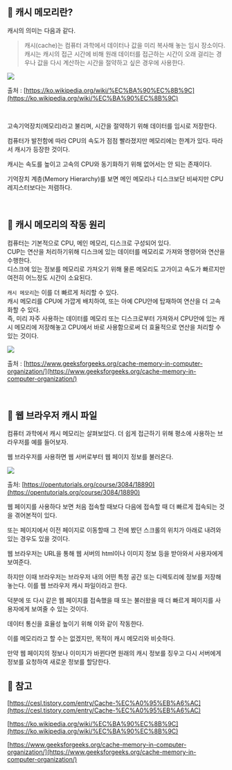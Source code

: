 ## 🔖 캐시 메모리란?
캐시의 의미는 다음과 같다.
> 캐시(cache)는 컴퓨터 과학에서 데이터나 값을 미리 복사해 놓는 임시 장소이다. 캐시는 캐시의 접근 시간에 비해 원래 데이터를 접근하는 시간이 오래 걸리는 경우나 값을 다시 계산하는 시간을 절약하고 싶은 경우에 사용한다.

<img src="https://upload.wikimedia.org/wikipedia/commons/6/62/Cachebasic_kor.PNG">

출처 : [https://ko.wikipedia.org/wiki/%EC%BA%90%EC%8B%9C](https://ko.wikipedia.org/wiki/%EC%BA%90%EC%8B%9C)

<br>

고속기억장치(메모리)라고 불리며, 시간을 절약하기 위해 데이터를 임시로 저장한다.

컴퓨터가 발전함에 따라 CPU의 속도가 점점 빨라졌지만 메모리에는 한계가 있다. 따라서 캐시가 등장한 것이다.

캐시는 속도를 높이고 고속의 CPU와 동기화하기 위해 없어서는 안 되는 존재이다.

기억장치 계층(Memory Hierarchy)를 보면 메인 메모리나 디스크보단 비싸지만 CPU레지스터보다는 저렴하다.

<br>

## 🔖 캐시 메모리의 작동 원리
컴퓨터는 기본적으로 CPU, 메인 메모리, 디스크로 구성되어 있다.<br>
CUP는 연산을 처리하기위해 디스크에 있는 데이터를 메모리로 가져와 명령어와 연산을 수행한다.<br>
디스크에 있는 정보를 메모리로 가져오기 위해 물론 메모리도 고가이고 속도가 빠르지만 여전히 어느정도 시간이 소요된다.<br>


`캐시 메모리`는 이를 더 빠르게 처리할 수 있다.<br>
캐시 메모리를 CPU에 가깝게 배치하여, 또는 아예 CPU안에 탑재하여 연산을 더 고속화할 수 있다.<br>
즉, 미리 자주 사용하는 데이터를 메모리 또는 디스크로부터 가져와서 CPU안에 있는 캐시 메모리에 저장해놓고 CPU에서 바로 사용함으로써 더 효율적으로 연산을 처리할 수 있는 것이다.

<img src="https://media.geeksforgeeks.org/wp-content/uploads/cache.png">

출처 : [https://www.geeksforgeeks.org/cache-memory-in-computer-organization/](https://www.geeksforgeeks.org/cache-memory-in-computer-organization/)

<br>

## 🔖 웹 브라우저 캐시 파일
컴퓨터 과학에서 캐시 메모리는 살펴보았다. 더 쉽게 접근하기 위해 평소에 사용하는 브라우저를 예를 들어보자.

 웹 브라우저를 사용하면 웹 서버로부터 웹 페이지 정보를 불러온다.

<img src=" https://s3-ap-northeast-2.amazonaws.com/opentutorials-user-file/module/3135/7752.jpeg">

출처: [https://opentutorials.org/course/3084/18890](https://opentutorials.org/course/3084/18890)

웹 페이지를 사용하다 보면 처음 접속할 때보다 다음에 접속할 때 더 빠르게 접속되는 것을 겪어본적이 있다.

또는 페이지에서 이전 페이지로 이동할때 그 전에 봤던 스크롤의 위치가 아래로 내려와 있는 경우도 있을 것이다.

웹 브라우저는 URL을 통해 웹 서버의 html이나 이미지 정보 등을 받아와서 사용자에게 보여준다.

하지만 이때 브라우저는 브라우저 내의 어떤 특정 공간 또는 디렉토리에 정보를 저장해 놓는다. 이를 웹 브라우저 캐시 파일이라고 한다. 

덕분에 또 다시 같은 웹 페이지를 접속했을 때 또는 불러왔을 때 더 빠르게 페이지를 사용자에게 보여줄 수 있는 것이다.

데이터 통신을 효율성 높이기 위해 이와 같이 작동한다.

이를 메모리라고 할 수는 없겠지만, 목적이 캐시 메모리와 비슷하다.

만약 웹 페이지의 정보나 이미지가 바뀐다면 원래의 캐시 정보를 징우고 다시 서버에게 정보를 요청하여 새로운 정보를 할당한다.

## 🔖 참고
[https://cesl.tistory.com/entry/Cache-%EC%A0%95%EB%A6%AC](https://cesl.tistory.com/entry/Cache-%EC%A0%95%EB%A6%AC)

[https://ko.wikipedia.org/wiki/%EC%BA%90%EC%8B%9C](https://ko.wikipedia.org/wiki/%EC%BA%90%EC%8B%9C)

[https://www.geeksforgeeks.org/cache-memory-in-computer-organization/](https://www.geeksforgeeks.org/cache-memory-in-computer-organization/)

